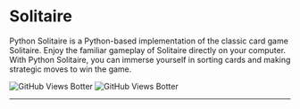 # Solitaire

Python Solitaire is a Python-based implementation of the classic card game Solitaire. Enjoy the familiar gameplay of Solitaire directly on your computer. With Python Solitaire, you can immerse yourself in sorting cards and making strategic moves to win the game.

![GitHub Views Botter](https://img.shields.io/badge/version-1.0.0-FF7F7F)
![GitHub Views Botter](https://img.shields.io/badge/author-%E2%9C%9F-FF7F7F)

---
